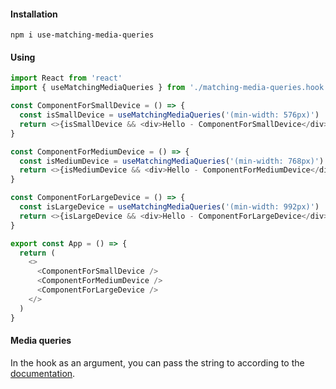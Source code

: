 #### Installation

```
npm i use-matching-media-queries
```


#### Using

```ts
import React from 'react'
import { useMatchingMediaQueries } from './matching-media-queries.hook'

const ComponentForSmallDevice = () => {
  const isSmallDevice = useMatchingMediaQueries('(min-width: 576px)')
  return <>{isSmallDevice && <div>Hello - ComponentForSmallDevice</div>}</>
}

const ComponentForMediumDevice = () => {
  const isMediumDevice = useMatchingMediaQueries('(min-width: 768px)')
  return <>{isMediumDevice && <div>Hello - ComponentForMediumDevice</div>}</>
}

const ComponentForLargeDevice = () => {
  const isLargeDevice = useMatchingMediaQueries('(min-width: 992px)')
  return <>{isLargeDevice && <div>Hello - ComponentForLargeDevice</div>}</>
}

export const App = () => {
  return (
    <>
      <ComponentForSmallDevice />
      <ComponentForMediumDevice />
      <ComponentForLargeDevice />
    </>
  )
}
```

#### Media queries

In the hook as an argument, you can pass the string to according to the [documentation](https://developer.mozilla.org/en-US/docs/Web/CSS/Media_Queries/Using_media_queries).